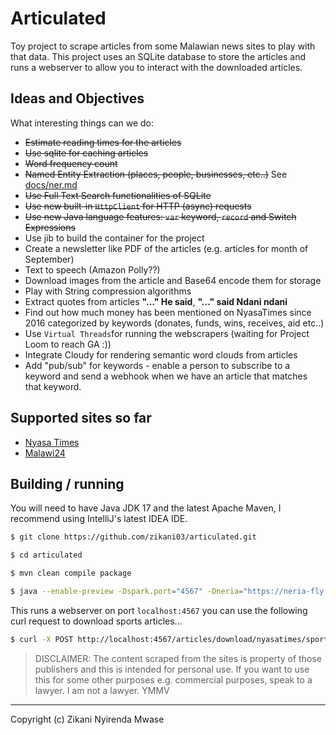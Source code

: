 Articulated
===

Toy project to scrape articles from some Malawian news sites to play with that data.
This project uses an SQLite database to store the articles and runs a webserver to
allow you to interact with the downloaded articles.

## Ideas and Objectives

What interesting things can we do:

- ~~Estimate reading times for the articles~~
- ~~Use sqlite for caching articles~~
- ~~Word frequency count~~
- ~~Named Entity Extraction (places, people, businesses, etc..)~~ See [docs/ner.md](docs/ner.md)
- ~~Use Full Text Search functionalities of SQLite~~
- ~~Use new built-in `HttpClient` for HTTP (async) requests~~
- ~~Use new Java language features: `var` keyword, `record` and  Switch Expressions~~
- Use jib to build the container for the project
- Create a newsletter like PDF of the articles (e.g. articles for month of September)
- Text to speech (Amazon Polly??)
- Download images from the article and Base64 encode them for storage
- Play with String compression algorithms
- Extract quotes from articles **"..." He said**, **"..." said Ndani ndani**
- Find out how much money has been mentioned on NyasaTimes since 2016 categorized by keywords (donates, funds, wins, receives, aid etc..)
- Use `Virtual Threads`for running the webscrapers (waiting for Project Loom to reach GA :))
- Integrate Cloudy for rendering semantic word clouds from articles
- Add "pub/sub" for keywords - enable a person to subscribe to a keyword and send a webhook when we have an article that matches that keyword.

## Supported sites so far

- [Nyasa Times](https://www.nyasatimes.com)
- [Malawi24](https://malawi24.com)

## Building / running

You will need to have Java JDK 17 and the latest Apache Maven, I recommend using IntelliJ's latest IDEA IDE.

```sh
$ git clone https://github.com/zikani03/articulated.git

$ cd articulated

$ mvn clean compile package

$ java --enable-preview -Dspark.port="4567" -Dneria="https://neria-fly.fly.dev" -jar target\articulated.jar 
```

This runs a webserver on port `localhost:4567` you can use the following curl request to download sports articles...

```sh
$ curl -X POST http://localhost:4567/articles/download/nyasatimes/sports?from=1&to=10
```


> DISCLAIMER: The content scraped from the sites is property of those publishers and this is intended for personal use. If you want to use this for some other purposes e.g. commercial purposes, speak to a lawyer. I am not a lawyer. YMMV  

---

Copyright (c) Zikani Nyirenda Mwase